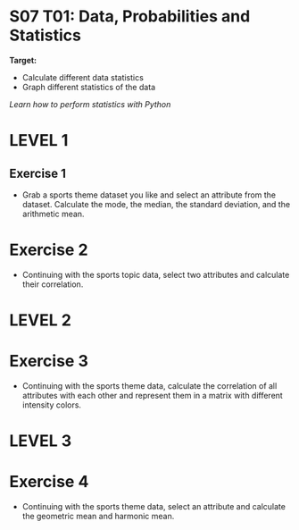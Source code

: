 # S07 T01: Data, Probabilities and Statistics

**Target:**
  * Calculate different data statistics
  * Graph different statistics of the data

_Learn how to perform statistics with Python_

# LEVEL 1

 ## Exercise 1
  - Grab a sports theme dataset you like and select an attribute from the dataset. Calculate the mode, the median, the standard deviation, and the arithmetic mean.
 
 # Exercise 2
  - Continuing with the sports topic data, select two attributes and calculate their correlation.
  
 # LEVEL 2
 
 # Exercise 3
  - Continuing with the sports theme data, calculate the correlation of all attributes with each other and represent them in a matrix with different intensity colors.


 # LEVEL 3
  
  # Exercise 4
   - Continuing with the sports theme data, select an attribute and calculate the geometric mean and harmonic mean.
